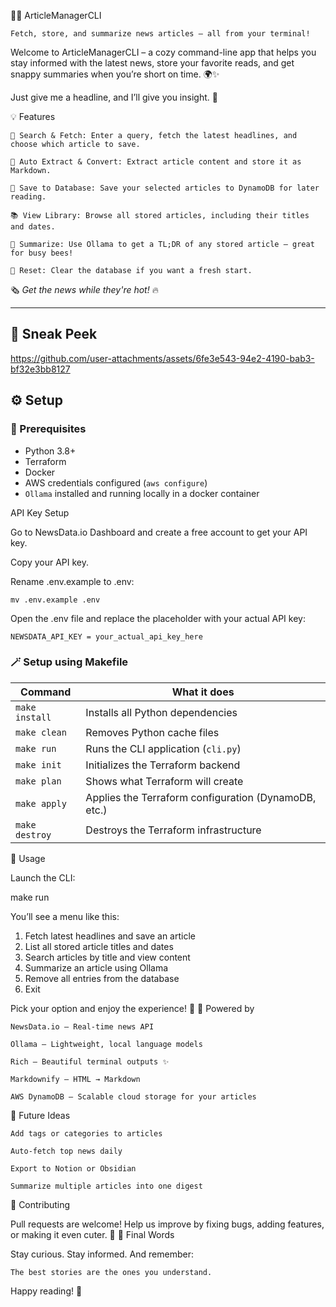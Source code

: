 🐼📰 ArticleManagerCLI

    Fetch, store, and summarize news articles — all from your terminal!

Welcome to ArticleManagerCLI – a cozy command-line app that helps you stay informed with the latest news, store your favorite reads, and get snappy summaries when you’re short on time. 🌍✨

Just give me a headline, and I’ll give you insight. 🧠

💡 Features

    🔎 Search & Fetch: Enter a query, fetch the latest headlines, and choose which article to save.

    📝 Auto Extract & Convert: Extract article content and store it as Markdown.

    💾 Save to Database: Save your selected articles to DynamoDB for later reading.

    📚 View Library: Browse all stored articles, including their titles and dates.

    🧠 Summarize: Use Ollama to get a TL;DR of any stored article — great for busy bees!

    🧹 Reset: Clear the database if you want a fresh start.


🗞️ _Get the news while they're hot!_ 🔥

---

## 📸 Sneak Peek

https://github.com/user-attachments/assets/6fe3e543-94e2-4190-bab3-bf32e3bb8127

## ⚙️ Setup

### 🧰 Prerequisites

- Python 3.8+
- Terraform
- Docker
- AWS credentials configured (`aws configure`)
- `Ollama` installed and running locally in a docker container

API Key Setup

Go to NewsData.io Dashboard and create a free account to get your API key.

Copy your API key.

Rename .env.example to .env:

```mv .env.example .env```

Open the .env file and replace the placeholder with your actual API key:

```NEWSDATA_API_KEY = your_actual_api_key_here```

### 🪄 Setup using Makefile

| Command         | What it does                                         |
|----------------|------------------------------------------------------|
| `make install` | Installs all Python dependencies                     |
| `make clean`   | Removes Python cache files                           |
| `make run`     | Runs the CLI application (`cli.py`)                  |
| `make init`    | Initializes the Terraform backend                    |
| `make plan`    | Shows what Terraform will create                     |
| `make apply`   | Applies the Terraform configuration (DynamoDB, etc.) |
| `make destroy` | Destroys the Terraform infrastructure                |

🚀 Usage

Launch the CLI:

make run

You’ll see a menu like this:

1. Fetch latest headlines and save an article
2. List all stored article titles and dates
3. Search articles by title and view content
4. Summarize an article using Ollama
5. Remove all entries from the database
6. Exit

Pick your option and enjoy the experience! 🎉
🧠 Powered by

    NewsData.io – Real-time news API

    Ollama – Lightweight, local language models

    Rich – Beautiful terminal outputs ✨

    Markdownify – HTML → Markdown

    AWS DynamoDB – Scalable cloud storage for your articles

🐣 Future Ideas

    Add tags or categories to articles

    Auto-fetch top news daily

    Export to Notion or Obsidian

    Summarize multiple articles into one digest

🤝 Contributing

Pull requests are welcome! Help us improve by fixing bugs, adding features, or making it even cuter. 🐹
🐾 Final Words

Stay curious. Stay informed. And remember:

    The best stories are the ones you understand.

Happy reading! 💌
